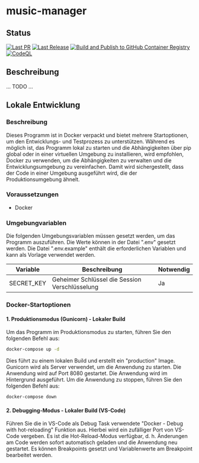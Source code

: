 # music-manager

## Status
[![Last PR](https://github.com/ralpht42/music-manager/actions/workflows/build-pr.yml/badge.svg)](https://github.com/ralpht42/music-manager/actions/workflows/build-pr.yml)
[![Last Release](https://github.com/ralpht42/music-manager/actions/workflows/create-release.yml/badge.svg)](https://github.com/ralpht42/music-manager/actions/workflows/create-release.yml)
[![Build and Publish to GitHub Container Registry](https://github.com/ralpht42/music-manager/actions/workflows/build-release.yml/badge.svg)](https://github.com/ralpht42/music-manager/actions/workflows/build-release.yml)
[![CodeQL](https://github.com/ralpht42/music-manager/actions/workflows/github-code-scanning/codeql/badge.svg)](https://github.com/ralpht42/music-manager/actions/workflows/github-code-scanning/codeql)


## Beschreibung

... TODO ...

## Lokale Entwicklung

### Beschreibung

Dieses Programm ist in Docker verpackt und bietet mehrere Startoptionen, um den Entwicklungs- und Testprozess zu unterstützen. Während es möglich ist, das Programm lokal zu starten und die Abhängigkeiten über pip global oder in einer virtuellen Umgebung zu installieren, wird empfohlen, Docker zu verwenden, um die Abhängigkeiten zu verwalten und die Entwicklungsumgebung zu vereinfachen. Damit wird sichergestellt, dass der Code in einer Umgebung ausgeführt wird, die der Produktionsumgebung ähnelt.

### Voraussetzungen

- Docker

### Umgebungvariablen

Die folgenden Umgebungsvariablen müssen gesetzt werden, um das Programm auszuführen. Die Werte können in der Datei ".env" gesetzt werden. Die Datei ".env.example" enthält die erforderlichen Variablen und kann als Vorlage verwendet werden.

| Variable                | Beschreibung                                                     | Notwendig |
| ----------------------- | ---------------------------------------------------------------- | --------- |
| SECRET_KEY              | Geheimer Schlüssel die Session Verschlüsselung                   | Ja        |


### Docker-Startoptionen

#### 1. Produktionsmodus (Gunicorn) - Lokaler Build

Um das Programm im Produktionsmodus zu starten, führen Sie den folgenden Befehl aus:

```bash
docker-compose up -d
```

Dies führt zu einem lokalen Build und erstellt ein "production" Image. Gunicorn wird als Server verwendet, um die Anwendung zu starten. Die Anwendung wird auf Port 8080 gestartet. Die Anwendung wird im Hintergrund ausgeführt. Um die Anwendung zu stoppen, führen Sie den folgenden Befehl aus:

```bash
docker-compose down
```

#### 2. Debugging-Modus - Lokaler Build (VS-Code)

Führen Sie die in VS-Code als Debug Task verwendete "Docker - Debug with hot-reloading" Funktion aus.
Hierbei wird ein zufälliger Port von VS-Code vergeben. Es ist die Hot-Reload-Modus verfügbar, d. h. Änderungen am Code werden sofort automatisch geladen und die Anwendung neu gestartet. Es können Breakpoints gesetzt und Variablenwerte am Breakpoint bearbeitet werden.
